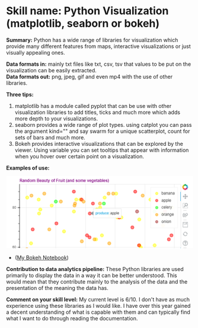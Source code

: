 # Skill name: Python Visualization (matplotlib, seaborn or bokeh)

**Summary:** Python has a wide range of libraries for visualization which provide many different features from maps, interactive visualizations or just visually appealing ones.

**Data formats in:**  mainly txt files like txt, csv, tsv that values to be put on the visualization can be easily extracted.   
**Data formats out:**  png, jpeg, gif and even mp4 with the use of other libraries.

**Three tips:**  
1.  matplotlib has a module called pyplot that can be use with other visualization libraries to add titles, ticks and much more which adds more depth to your visualizations.
2.  seaborn provides a wide range of plot types. using catplot you can pass the argument kind="" and say swarm for a unique scatterplot, count for sets of bars and much more.
3.  Bokeh provides interactive visualizations that can be explored by the viewer. Using variable you can set tooltips that appear with information when you hover over certain point on a visualization.

**Examples of use:**

![hovering over points to show tooltips](images/visualization/bokeh.PNG)   

* ([My Bokeh Notebook](visualization.ipynb))

**Contribution to data analytics pipeline:** These Python libraries are used primarily to display the data in a way it can be better understood. This would mean that they contribute mainly to the analysis of the data and the presentation of the meaning the data has.

**Comment on your skill level:** My current level is 6/10. I don't have as much experience using these libraries as I would like. I have over this year gained a decent understanding of what is capable with them and can typically find what I want to do through reading the documentation.
